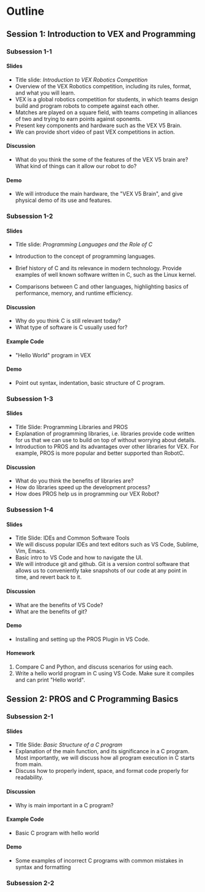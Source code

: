 
# Outline

## **Session 1: Introduction to VEX and Programming**

### Subsession 1-1

#### Slides

* Title slide: *Introduction to VEX Robotics Competition*
* Overview of the VEX Robotics competition, including its rules, format, and what you will learn.
* VEX is a global robotics competition for students, in which teams design build and program robots to compete against each other.
* Matches are played on a square field, with teams competing in alliances of two and trying to earn points against oponents.
* Present key components and hardware such as the VEX V5 Brain.
* We can provide short video of past VEX competitions in action.

#### Discussion

* What do you think the some of the features of the VEX V5 brain are? What kind of things can it allow our robot to do?

#### Demo

* We will introduce the main hardware, the "VEX V5 Brain", and give physical demo of its use and features.

### Subsession 1-2

#### Slides

* Title slide: *Programming Languages and the Role of C*

* Introduction to the concept of programming languages.
* Brief history of C and its relevance in modern technology. Provide examples of well known software written in C, such as the Linux kernel.
* Comparisons between C and other languages, highlighting basics of performance, memory, and runtime efficiency.

#### Discussion

* Why do you think C is still relevant today?
* What type of software is C usually used for?

#### Example Code

* "Hello World" program in VEX

#### Demo

* Point out syntax, indentation, basic structure of C program.

### Subsession 1-3

#### Slides

* Title Slide: Programming Libraries and PROS
* Explanation of programming libraries, i.e. libraries provide code written for us that we can use to build on top of without worrying about details.
* Introduction to PROS and its advantages over other libraries for VEX. For example, PROS is more popular and better supported than RobotC.

#### Discussion

* What do you think the benefits of libraries are?
* How do libraries speed up the development process?
* How does PROS help us in programming our VEX Robot?

### Subsession 1-4

#### Slides

* Title Slide: IDEs and Common Software Tools
* We will discuss popular IDEs and text editors such as VS Code, Sublime, Vim, Emacs.
* Basic intro to VS Code and how to navigate the UI.
* We will introduce git and github. Git is a version control software that allows us to conveniently take snapshots of our code at any point in time, and revert back to it.

#### Discussion

* What are the benefits of VS Code?
* What are the benefits of git?

#### Demo

* Installing and setting up the PROS Plugin in VS Code.

#### Homework

1. Compare C and Python, and discuss scenarios for using each.
2. Write a hello world program in C using VS Code. Make sure it compiles and can print "Hello world".

## **Session 2: PROS and C Programming Basics**

### Subsession 2-1

#### Slides 

* Title Slide: *Basic Structure of a C program*
* Explanation of the main function, and its significance in a C program. Most importantly, we will discuss how all program execution in C starts from main.
* Discuss how to properly indent, space, and format code properly for readability.

#### Discussion 

* Why is main important in a C program?

#### Example Code 

* Basic C program with hello world

#### Demo

* Some examples of incorrect C programs with common mistakes in syntax and formatting

### Subsession 2-2





